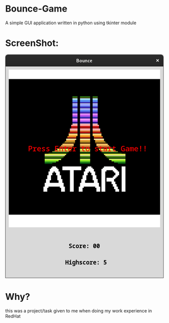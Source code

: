 # Bounce-Game
A simple GUI application written in python using tkinter module

# ScreenShot:
![Alt text](/Screenshot.png?raw=true "Optional Title")


# Why?
this was a project/task given to me when doing my work experience in RedHat
